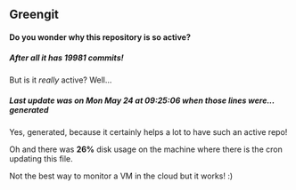 ## Greengit

#### Do you wonder why this repository is so active?

##### After all it has 19981 commits!

But is it *really* active? Well...

##### Last update was on Mon May 24 at 09:25:06 when those lines were... generated

Yes, generated, because it certainly helps a lot to have such an active repo!

Oh and there was **26%** disk usage on the machine
where there is the cron updating this file.

Not the best way to monitor a VM in the cloud but it works! :)
